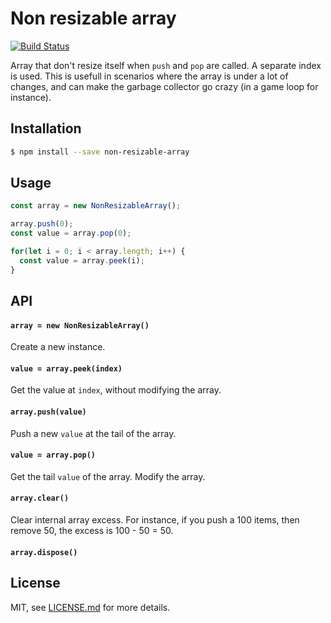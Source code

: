 # Non resizable array

[![Build Status](https://travis-ci.org/vaalentin/non-resizable-array.svg?branch=master)](https://travis-ci.org/vaalentin/non-resizable-array)

Array that don't resize itself when `push` and `pop` are called.
A separate index is used.
This is usefull in scenarios where the array is under a lot of changes, and can make the garbage collector go crazy (in a game loop for instance).

## Installation

```sh
$ npm install --save non-resizable-array
```

## Usage

```js
const array = new NonResizableArray();

array.push(0);
const value = array.pop(0);

for(let i = 0; i < array.length; i++) {
  const value = array.peek(i);
}
```

## API

#### `array = new NonResizableArray()`

Create a new instance.

#### `value = array.peek(index)`

Get the value at `index`, without modifying the array.

#### `array.push(value)`

Push a new `value` at the tail of the array.

#### `value = array.pop()`

Get the tail `value` of the array. Modify the array.

#### `array.clear()`

Clear internal array excess.
For instance, if you push a 100 items, then remove 50, the excess is 100 - 50 = 50.

#### `array.dispose()`

## License

MIT, see [LICENSE.md](https://github.com/vaalentin/non-resizable-array/blob/master/LICENSE.md) for more details.
